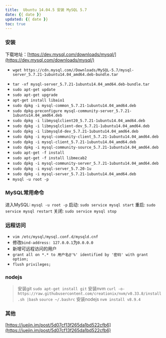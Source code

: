 ```yaml
---
title:  Ubuntu 14.04.5 安装 MySQL 5.7
date: {{ date }}
updated: {{ date }}
toc: true
---
```



### 安装

下载地址：[https://dev.mysql.com/downloads/mysql/](https://dev.mysql.com/downloads/mysql/)
- `wget https://cdn.mysql.com//Downloads/MySQL-5.7/mysql-server_5.7.21-1ubuntu14.04_amd64.deb-bundle.tar`  

<!-- more -->

- `tar -xf mysql-server_5.7.21-1ubuntu14.04_amd64.deb-bundle.tar`
- `sudo apt-get update`
- `sudo apt-get upgrade`
- `apt-get install libaio1`
- `sudo dpkg -i mysql-common_5.7.21-1ubuntu14.04_amd64.deb`
- `sudo dpkg-preconfigure mysql-community-server_5.7.21-1ubuntu14.04_amd64.deb`
- `sudo dpkg -i libmysqlclient20_5.7.21-1ubuntu14.04_amd64.deb`
- `sudo dpkg -i libmysqlclient-dev_5.7.21-1ubuntu14.04_amd64.deb`
- `sudo dpkg -i libmysqld-dev_5.7.21-1ubuntu14.04_amd64.deb`
- `sudo dpkg -i mysql-community-client_5.7.21-1ubuntu14.04_amd64.deb`
- `sudo dpkg -i mysql-client_5.7.21-1ubuntu14.04_amd64.deb`
- `sudo dpkg -i mysql-community-source_5.7.21-1ubuntu14.04_amd64.deb`
- `sudo apt-get -f install`
- `sudo apt-get -f install libmecab2`
- `sudo dpkg -i mysql-community-server_5.7.21-1ubuntu14.04_amd64.deb`
- `sudo dpkg -i mysql-server_5.7.20-1u`
- `sudo dpkg -i mysql-server_5.7.21-1ubuntu14.04_amd64.deb`
- `mysql -u root -p`


### MySQL常用命令
>
进入MySQL: `mysql -u root -p`
启动: `sudo service mysql start`
重启: `sudo  service mysql restart`
关闭: `sudo service mysql stop`

### 远程访问
>
- `vim /etc/mysql/mysql.conf.d/mysqld.cnf`
- 修改`bind-address: 127.0.0.1`为`0.0.0.0`
- 新增可远程访问的用户
- `grant all on *.* to 用户名@'%' identified by '密码' with grant option; `
- `flush privileges;`

### nodejs
> 安装git `sudo apt-get install git`
> 安装nvm `curl -o- https://raw.githubusercontent.com/creationix/nvm/v0.33.8/install.sh |bash`
> `source ~/.bashrc`
> 安装nodejs `nvm install v8.9.4`

### 其他
[https://juejin.im/post/5d07cf13f265da1bd522cfb6](https://juejin.im/post/5d07cf13f265da1bd522cfb6)